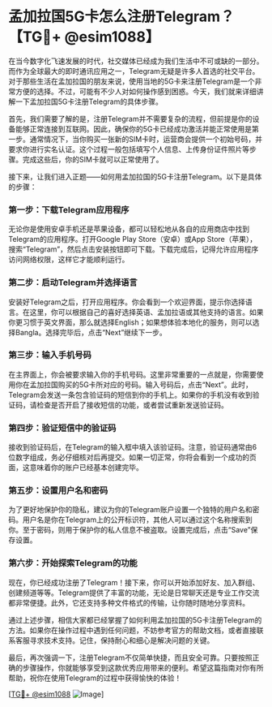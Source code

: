 # 孟加拉国5G卡怎么注册Telegram？【TG💪+ @esim1088】

在当今数字化飞速发展的时代，社交媒体已经成为我们生活中不可或缺的一部分。而作为全球最大的即时通讯应用之一，Telegram无疑是许多人首选的社交平台。对于那些生活在孟加拉国的朋友来说，使用当地的5G卡来注册Telegram是一个非常方便的选择。不过，可能有不少人对如何操作感到困惑。今天，我们就来详细讲解一下孟加拉国5G卡注册Telegram的具体步骤。

首先，我们需要了解的是，注册Telegram并不需要复杂的流程，但前提是你的设备能够正常连接到互联网。因此，确保你的5G卡已经成功激活并能正常使用是第一步。通常情况下，当你购买一张新的SIM卡时，运营商会提供一个初始号码，并要求你进行实名认证。这个过程一般包括填写个人信息、上传身份证件照片等步骤。完成这些后，你的SIM卡就可以正常使用了。

接下来，让我们进入正题——如何用孟加拉国的5G卡注册Telegram。以下是具体的步骤：

### 第一步：下载Telegram应用程序
无论你是使用安卓手机还是苹果设备，都可以轻松地从各自的应用商店中找到Telegram的应用程序。打开Google Play Store（安卓）或App Store（苹果），搜索“Telegram”，然后点击安装按钮即可下载。下载完成后，记得允许应用程序访问网络权限，这样它才能顺利运行。

### 第二步：启动Telegram并选择语言
安装好Telegram之后，打开应用程序。你会看到一个欢迎界面，提示你选择语言。在这里，你可以根据自己的喜好选择英语、孟加拉语或其他支持的语言。如果你更习惯于英文界面，那么就选择English；如果想体验本地化的服务，则可以选择Bangla。选择完毕后，点击“Next”继续下一步。

### 第三步：输入手机号码
在主界面上，你会被要求输入你的手机号码。这里非常重要的一点就是，你需要使用你在孟加拉国购买的5G卡所对应的号码。输入号码后，点击“Next”。此时，Telegram会发送一条包含验证码的短信到你的手机上。如果你的手机没有收到验证码，请检查是否开启了接收短信的功能，或者尝试重新发送验证码。

### 第四步：验证短信中的验证码
接收到验证码后，在Telegram的输入框中填入该验证码。注意，验证码通常由6位数字组成，务必仔细核对后再提交。如果一切正常，你将会看到一个成功的页面，这意味着你的账户已经基本创建完毕。

### 第五步：设置用户名和密码
为了更好地保护你的隐私，建议为你的Telegram账户设置一个独特的用户名和密码。用户名是你在Telegram上的公开标识符，其他人可以通过这个名称搜索到你。至于密码，则用于保护你的私人信息不被盗取。设置完成后，点击“Save”保存设置。

### 第六步：开始探索Telegram的功能
现在，你已经成功注册了Telegram！接下来，你可以开始添加好友、加入群组、创建频道等等。Telegram提供了丰富的功能，无论是日常聊天还是专业工作交流都非常便捷。此外，它还支持多种文件格式的传输，让你随时随地分享资料。

通过上述步骤，相信大家都已经掌握了如何利用孟加拉国的5G卡注册Telegram的方法。如果你在操作过程中遇到任何问题，不妨参考官方的帮助文档，或者直接联系客服寻求技术支持。记住，保持耐心和细心是解决问题的关键。

最后，再次强调一下，注册Telegram不仅简单快捷，而且安全可靠。只要按照正确的步骤操作，你就能够享受到这款优秀应用带来的便利。希望这篇指南对你有所帮助，祝你在使用Telegram的过程中获得愉快的体验！

[[TG💪+ @esim1088](https://t.me/s/esim1088) ![Image](https://i.postimg.cc/4NQfJmqS/Snipaste-2025-05-13-00-14-12.png)]